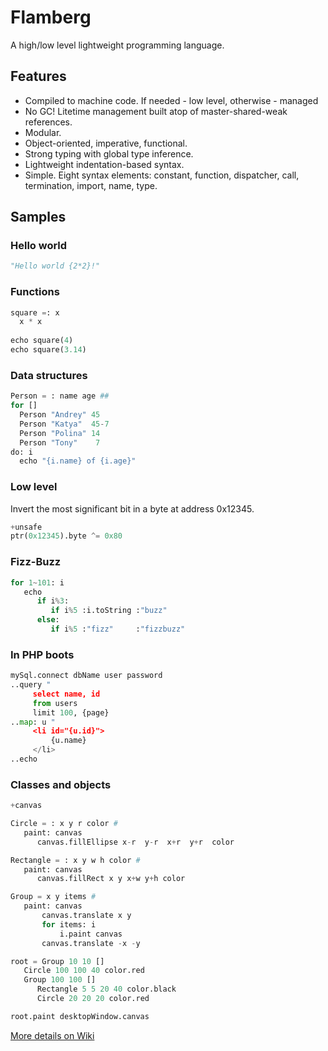 # Flamberg
A high/low level lightweight programming language.

## Features
- Compiled to machine code. If needed - low level, otherwise - managed
- No GC! Litetime management built atop of master-shared-weak references.
- Modular.
- Object-oriented, imperative, functional.
- Strong typing with global type inference.
- Lightweight indentation-based syntax.
- Simple. Eight syntax elements: constant, function, dispatcher, call, termination, import, name, type.

## Samples

### Hello world
```Python
"Hello world {2*2}!"
```

### Functions
```Python
square =: x
  x * x
  
echo square(4)
echo square(3.14)
```

### Data structures
```Python
Person = : name age ##
for []
  Person "Andrey" 45
  Person "Katya"  45-7
  Person "Polina" 14
  Person "Tony"    7
do: i
  echo "{i.name} of {i.age}"
```

### Low level
Invert the most significant bit in a byte at address 0x12345.
```Python
+unsafe
ptr(0x12345).byte ^= 0x80
```

### Fizz-Buzz
```Python
for 1~101: i
   echo
      if i%3:
         if i%5 :i.toString :"buzz"
      else:
         if i%5 :"fizz"     :"fizzbuzz"
```

### In PHP boots
```Python
mySql.connect dbName user password
..query "
     select name, id
     from users
     limit 100, {page}
..map: u "
     <li id="{u.id}">
         {u.name}
     </li>
..echo
```

### Classes and objects
```Python
+canvas

Circle = : x y r color #
   paint: canvas
      canvas.fillEllipse x-r  y-r  x+r  y+r  color

Rectangle = : x y w h color #
   paint: canvas
      canvas.fillRect x y x+w y+h color

Group = x y items #
   paint: canvas
       canvas.translate x y
       for items: i
           i.paint canvas
       canvas.translate -x -y

root = Group 10 10 []
   Circle 100 100 40 color.red
   Group 100 100 []
      Rectangle 5 5 20 40 color.black
      Circle 20 20 20 color.red

root.paint desktopWindow.canvas
```

[More details on Wiki](https://github.com/karol11/flamberg/wiki)
